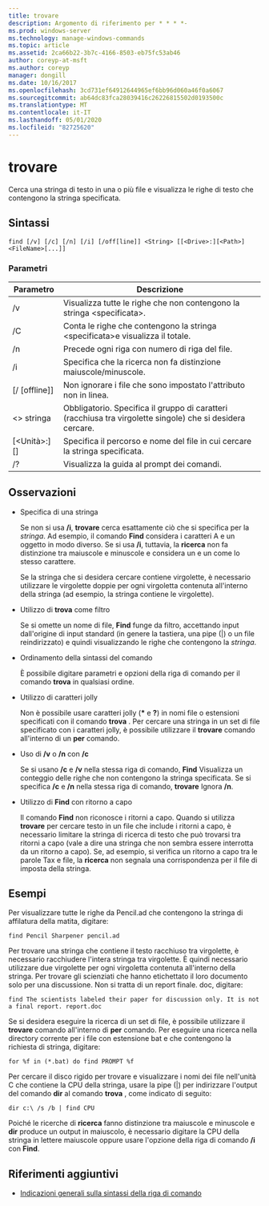 ```yaml
---
title: trovare
description: Argomento di riferimento per * * * *-
ms.prod: windows-server
ms.technology: manage-windows-commands
ms.topic: article
ms.assetid: 2ca66b22-3b7c-4166-8503-eb75fc53ab46
author: coreyp-at-msft
ms.author: coreyp
manager: dongill
ms.date: 10/16/2017
ms.openlocfilehash: 3cd731ef64912644965ef6bb96d060a46f0a6067
ms.sourcegitcommit: ab64dc83fca28039416c26226815502d0193500c
ms.translationtype: MT
ms.contentlocale: it-IT
ms.lasthandoff: 05/01/2020
ms.locfileid: "82725620"
---
```

# <a name="find"></a>trovare



Cerca una stringa di testo in una o più file e visualizza le righe di testo che contengono la stringa specificata.



## <a name="syntax"></a>Sintassi

```
find [/v] [/c] [/n] [/i] [/off[line]] <String> [[<Drive>:][<Path>]<FileName>[...]]
```

### <a name="parameters"></a>Parametri

|           Parametro           |                                              Descrizione                                               |
|-------------------------------|--------------------------------------------------------------------------------------------------------|
|              /v               |                    Visualizza tutte le righe che non contengono la stringa \<specificata>.                     |
|              /C               |              Conta le righe che contengono la stringa \<specificata>e visualizza il totale.              |
|              /n               |                            Precede ogni riga con numero di riga del file.                             |
|              /i               |                            Specifica che la ricerca non fa distinzione maiuscole/minuscole.                            |
|         [/ [offline]]          |                        Non ignorare i file che sono impostato l'attributo non in linea.                        |
|          \<> stringa          | Obbligatorio. Specifica il gruppo di caratteri (racchiusa tra virgolette singole) che si desidera cercare. |
| [\<Unità>:] [<Path>]<FileName> |        Specifica il percorso e nome del file in cui cercare la stringa specificata.        |
|              /?               |                                  Visualizza la guida al prompt dei comandi.                                  |

## <a name="remarks"></a>Osservazioni

-   Specifica di una stringa

    Se non si usa **/i**, **trovare** cerca esattamente ciò che si specifica per la *stringa*. Ad esempio, il comando **Find** considera i caratteri A e un oggetto in modo diverso. Se si usa **/i**, tuttavia, la **ricerca** non fa distinzione tra maiuscole e minuscole e considera un e un come lo stesso carattere.

    Se la stringa che si desidera cercare contiene virgolette, è necessario utilizzare le virgolette doppie per ogni virgoletta contenuta all'interno della stringa (ad esempio, la stringa contiene le virgolette).
-   Utilizzo di **trova** come filtro

    Se si omette un nome di file, **Find** funge da filtro, accettando input dall'origine di input standard (in genere la tastiera, una pipe (|) o un file reindirizzato) e quindi visualizzando le righe che contengono la *stringa*.
-   Ordinamento della sintassi del comando

    È possibile digitare parametri e opzioni della riga di comando per il comando **trova** in qualsiasi ordine.
-   Utilizzo di caratteri jolly

    Non è possibile usare caratteri jolly (**&#42;** e **?**) in nomi file o estensioni specificati con il comando **trova** . Per cercare una stringa in un set di file specificato con i caratteri jolly, è possibile utilizzare il **trovare** comando all'interno di un **per** comando.
-   Uso di **/v** o **/n** con **/c**

    Se si usano **/c** e **/v** nella stessa riga di comando, **Find** Visualizza un conteggio delle righe che non contengono la stringa specificata. Se si specifica **/c** e **/n** nella stessa riga di comando, **trovare** Ignora **/n**.
-   Utilizzo di **Find** con ritorno a capo

    Il comando **Find** non riconosce i ritorni a capo. Quando si utilizza **trovare** per cercare testo in un file che include i ritorni a capo, è necessario limitare la stringa di ricerca di testo che può trovarsi tra ritorni a capo (vale a dire una stringa che non sembra essere interrotta da un ritorno a capo). Se, ad esempio, si verifica un ritorno a capo tra le parole Tax e file, la **ricerca** non segnala una corrispondenza per il file di imposta della stringa.

## <a name="examples"></a>Esempi

Per visualizzare tutte le righe da Pencil.ad che contengono la stringa di affilatura della matita, digitare:
```
find Pencil Sharpener pencil.ad
```
Per trovare una stringa che contiene il testo racchiuso tra virgolette, è necessario racchiudere l'intera stringa tra virgolette. È quindi necessario utilizzare due virgolette per ogni virgoletta contenuta all'interno della stringa. Per trovare gli scienziati che hanno etichettato il loro documento solo per una discussione. Non si tratta di un report finale. doc, digitare:
```
find The scientists labeled their paper for discussion only. It is not a final report. report.doc
```
Se si desidera eseguire la ricerca di un set di file, è possibile utilizzare il **trovare** comando all'interno di **per** comando. Per eseguire una ricerca nella directory corrente per i file con estensione bat e che contengono la richiesta di stringa, digitare:
```
for %f in (*.bat) do find PROMPT %f 
```
Per cercare il disco rigido per trovare e visualizzare i nomi dei file nell'unità C che contiene la CPU della stringa, usare la pipe (|) per indirizzare l'output del comando **dir** al comando **trova** , come indicato di seguito:
```
dir c:\ /s /b | find CPU 
```
Poiché le ricerche di **ricerca** fanno distinzione tra maiuscole e minuscole e **dir** produce un output in maiuscolo, è necessario digitare la CPU della stringa in lettere maiuscole oppure usare l'opzione della riga di comando **/i** con **Find**.

## <a name="additional-references"></a>Riferimenti aggiuntivi

- [Indicazioni generali sulla sintassi della riga di comando](command-line-syntax-key.md)